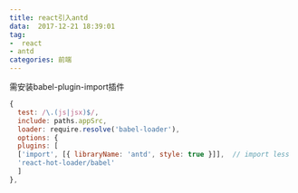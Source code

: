 ```yaml
---
title: react引入antd
data:  2017-12-21 18:39:01
tag:
-  react
- antd
categories: 前端
---
```


需安装babel-plugin-import插件

```javascript
{
  test: /\.(js|jsx)$/,
  include: paths.appSrc,
  loader: require.resolve('babel-loader'),
  options: {
  plugins: [
  ['import', [{ libraryName: 'antd', style: true }]],  // import less
  'react-hot-loader/babel'
  ]
},
```

